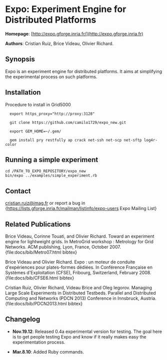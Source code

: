 Expo: Experiment Engine for Distributed Platforms
=================================================

**Homepage**: [http://expo.gforge.inria.fr/](http://expo.gforge.inria.fr)
 
**Authors**:   Cristian Ruiz, Brice Videau, Olivier Richard.

 

Synopsis
--------

Expo is an experiment engine for distributed platforms. It aims at simplifying the experimental process on such platforms.


Installation
------------

Procedure to install in Grid5000

	  export https_proxy="http://proxy:3128"

	  git clone https://github.com/camilo1729/expo_new.git
        
	  export GEM_HOME=~/.gem/ 

	  gem install pry restfully ap crack net-ssh net-scp net-sftp log4r-color


Running a simple experiment
---------------------------

	cd /PATH_TO_EXPO_REPOSITORY/expo_new
	bin/expo ../examples/simple_experiment.rb 

## Contact

cristian.ruiz@imag.fr or report a bug in {https://lists.gforge.inria.fr/mailman/listinfo/expo-users Expo Mailing List}

<a name="publications"></a>


## Related Publications

Brice Videau, Corinne Touati, and Olivier Richard. 
Toward an experiment engine for lightweight grids. In MetroGrid workshop : Metrology for Grid Networks. ACM publishing, Lyon, France, October 2007.
{file:docs/bib/Metro07.html bibtex}

Brice Videau and Olivier Richard. Expo : un moteur de conduite d'expériences pour plates-formes dédiées. In Conférence Française en Systèmes d'Exploitation (CFSE), Fribourg, Switzerland, February 2008. 
{file:docs/bib/CFSE6.html bibtex}

Cristian Ruiz, Olivier Richard, Videau Brice and Oleg Iegorov.
Managing Large Scale Experiments in Distributed Testbeds. Parallel and Distributed Computing and Networks (PDCN 2013) Conference in Innsbruck, Austria.
{file:docs/bib/PDCN2013.html bibtex}

## Changelog

- **Nov.19.12**: Released 0.4a experimental version for testing. The goal here is to get people testing Expo and know if it really makes easy the experimentation process.

- **Mar.8.10**: Added Ruby commands.	  




